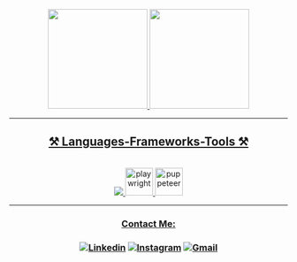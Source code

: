 
<div align="center">
  <a href="https://github.com/edimarmonteiro">
  <img height="180em" src="https://github-readme-stats.vercel.app/api?username=edimarmonteiro&show_icons=true&theme=highcontrast&include_all_commits=true&count_private=true"/>
  <img height="180em" src="https://github-readme-stats.vercel.app/api/top-langs/?username=edimarmonteiro&layout=compact&langs_count=7&theme=highcontrast"/>
</div>

----

<h2 align="center">⚒️ Languages-Frameworks-Tools ⚒️</h2>
<br>
<div align="center">
  <img src="https://skillicons.dev/icons?i=react,javascript,python,typescript,nodejs,opencv,selenium,docker,postgresql,vscode,github,git" />
  <img src="https://cdn.jsdelivr.net/gh/devicons/devicon@latest/icons/playwright/playwright-original.svg" alt="playwright" width="50" height="50"/>   
  <img src="https://cdn.jsdelivr.net/gh/devicons/devicon@latest/icons/puppeteer/puppeteer-original.svg" alt="puppeteer" width="50" height="50"/>
</div>

----

<h3 align="center">Contact Me:<h3/>
<div align="center">
  
[![Linkedin](https://img.shields.io/badge/LinkedIn-0077B5?style=for-the-badge&logo=linkedin&logoColor=white
)](https://www.linkedin.com/in/edimar-pires-monteiro-filho-1b8534231/)
[![Instagram](https://img.shields.io/badge/Instagram-E4405F?style=for-the-badge&logo=instagram&logoColor=white
)](https://www.instagram.com/edimarfilho971/)
[![Gmail](https://img.shields.io/badge/Gmail-D14836?style=for-the-badge&logo=gmail&logoColor=white
)](mailto:edimarfilho971@gmail.com)


</div>

